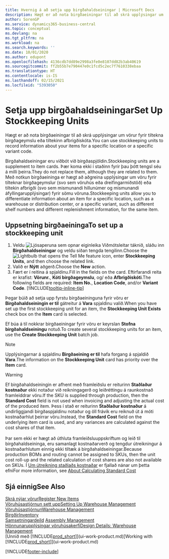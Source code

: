 ```yaml
---
title: Hvernig á að setja upp birgðahaldseiningar | Microsoft Docs
description: Hægt er að nota birgðaeiningar til að skrá upplýsingar um vörur fyrir tiltekna birgðageymslu eða tiltekinn afbrigðiskóta.
author: SorenGP
ms.service: dynamics365-business-central
ms.topic: conceptual
ms.devlang: na
ms.tgt_pltfrm: na
ms.workload: na
ms.search.keywords: ''
ms.date: 10/01/2020
ms.author: edupont
ms.openlocfilehash: 4136cdb7dd89e2998a3fe0e8107dd82b3ab40619
ms.sourcegitcommit: ff2b55b7e790447e0c1fcd5c2ec7f7610338ebaa
ms.translationtype: HT
ms.contentlocale: is-IS
ms.lasthandoff: 02/15/2021
ms.locfileid: "5393050"
---
```

# <a name="set-up-stockkeeping-units"></a><span data-ttu-id="9fad7-103">Setja upp birgðahaldseiningar</span><span class="sxs-lookup"><span data-stu-id="9fad7-103">Set Up Stockkeeping Units</span></span>
<span data-ttu-id="9fad7-104">Hægt er að nota birgðaeiningar til að skrá upplýsingar um vörur fyrir tiltekna birgðageymslu eða tiltekinn afbrigðiskóta.</span><span class="sxs-lookup"><span data-stu-id="9fad7-104">You can use stockkeeping units to record information about your items for a specific location or a specific variant code.</span></span>  

 <span data-ttu-id="9fad7-105">Birgðahaldseiningar eru viðbót við birgðaspjöldin.</span><span class="sxs-lookup"><span data-stu-id="9fad7-105">Stockkeeping units are a supplement to item cards.</span></span> <span data-ttu-id="9fad7-106">Þær koma ekki í staðinn fyrir þau þótt tengsl séu á milli þeirra.</span><span class="sxs-lookup"><span data-stu-id="9fad7-106">They do not replace them, although they are related to them.</span></span> <span data-ttu-id="9fad7-107">Með notkun birgðaeininga er hægt að aðgreina upplýsingar um vöru fyrir tilteknar birgðageymslur (svo sem vöruhús eða dreifingarmiðstöð) eða tiltekin afbrigði (svo sem mismunandi hillunúmer og mismunandi áfyllingarupplýsingar) fyrir sömu vöruna.</span><span class="sxs-lookup"><span data-stu-id="9fad7-107">Stockkeeping units allow you to differentiate information about an item for a specific location, such as a warehouse or distribution center, or a specific variant, such as different shelf numbers and different replenishment information, for the same item.</span></span>  

## <a name="to-set-up-a-stockkeeping-unit"></a><span data-ttu-id="9fad7-108">Uppsetning birgðaeininga</span><span class="sxs-lookup"><span data-stu-id="9fad7-108">To set up a stockkeeping unit</span></span>  

1.  <span data-ttu-id="9fad7-109">Veldu ![Ljósaperuna sem opnar eiginleika Viðmótsleitar](media/ui-search/search_small.png "Segðu mér hvað þú vilt gera") táknið, sláðu inn **Birgðahaldseiningar** og veldu síðan tengda tengilinn.</span><span class="sxs-lookup"><span data-stu-id="9fad7-109">Choose the ![Lightbulb that opens the Tell Me feature](media/ui-search/search_small.png "Tell me what you want to do") icon, enter **Stockkeeping Units**, and then choose the related link.</span></span>  
2.  <span data-ttu-id="9fad7-110">Valið er **Nýtt** aðgerð.</span><span class="sxs-lookup"><span data-stu-id="9fad7-110">Choose the **New** action.</span></span>  
3.  <span data-ttu-id="9fad7-111">Fært er í reitina á spjaldinu.</span><span class="sxs-lookup"><span data-stu-id="9fad7-111">Fill in the fields on the card.</span></span> <span data-ttu-id="9fad7-112">Eftirfarandi reita er krafist: **Vörunr.**, **Kóti birgðageymslu**, og/ eða **Afbrigðiskóti**.</span><span class="sxs-lookup"><span data-stu-id="9fad7-112">The following fields are required: **Item No.**, **Location Code**, and/or **Variant Code**.</span></span> [!INCLUDE[tooltip-inline-tip](includes/tooltip-inline-tip_md.md)]  

<span data-ttu-id="9fad7-113">Þegar búið að setja upp fyrstu birgðaeininguna fyrir vöru er **Birgðahaldseiningin er til** gátreitur á **Vara** spjaldinu valið.</span><span class="sxs-lookup"><span data-stu-id="9fad7-113">When you have set up the first stockkeeping unit for an item, the **Stockkeeping Unit Exists** check box on the **Item** card is selected.</span></span>  

<span data-ttu-id="9fad7-114">Ef búa á til nokkrar birgðaeiningar fyrir vöru er keyrslan **Stofna birgðahaldseiningu** notuð.</span><span class="sxs-lookup"><span data-stu-id="9fad7-114">To create several stockkeeping units for an item, use the **Create Stockkeeping Unit** batch job.</span></span>  

> [!NOTE]  
>  <span data-ttu-id="9fad7-115">Upplýsingarnar á spjaldinu **Birgðaeining er til** hafa forgang á spjaldið **Vara**.</span><span class="sxs-lookup"><span data-stu-id="9fad7-115">The information on the **Stockkeeping Unit** card has priority over the **Item** card.</span></span>

> [!Warning]
> <span data-ttu-id="9fad7-116">Ef birgðahaldseiningin er afhent með framleiðslu er reiturinn **Staðlaður kostnaður** ekki notaður við reikningagerð og leiðréttingu á raunkostnað framleiddrar vöru.</span><span class="sxs-lookup"><span data-stu-id="9fad7-116">If the SKU is supplied through production, then the **Standard Cost** field is not used when invoicing and adjusting the actual cost of the produced item.</span></span> <span data-ttu-id="9fad7-117">Þess í stað er reiturinn **Staðlaður kostnaður** á undirliggjandi birgðaspjaldinu notaður og öll frávik eru reiknuð út á móti kostnaðarhlut þeirrar vöru.</span><span class="sxs-lookup"><span data-stu-id="9fad7-117">Instead, the **Standard Cost** field on the underlying item card is used, and any variances are calculated against the cost shares of that item.</span></span><br /><br />
> <span data-ttu-id="9fad7-118">Þar sem ekki er hægt að úthluta framleiðsluuppskriftum og leið til birgðahaldseininga, eru samanlagt kostnaðarverð og tengdur útreikningur á kostnaðarhlutum einnig ekki tiltæk á birgðahaldseiningar.</span><span class="sxs-lookup"><span data-stu-id="9fad7-118">Because production BOMs and routing cannot be assigned to SKUs, then the unit cost roll-up and the related calculation of cost shares are also not available on SKUs.</span></span> <span data-ttu-id="9fad7-119">Í [Um útreikning staðlaðs kostnaðar](finance-about-calculating-standard-cost.md) er fjallað nánar um þetta efni</span><span class="sxs-lookup"><span data-stu-id="9fad7-119">For more information, see [About Calculating Standard Cost](finance-about-calculating-standard-cost.md)</span></span>

## <a name="see-also"></a><span data-ttu-id="9fad7-120">Sjá einnig</span><span class="sxs-lookup"><span data-stu-id="9fad7-120">See Also</span></span>  
[<span data-ttu-id="9fad7-121">Skrá nýjar vörur</span><span class="sxs-lookup"><span data-stu-id="9fad7-121">Register New Items</span></span>](inventory-how-register-new-items.md)  
[<span data-ttu-id="9fad7-122">Vöruhúsastjórnun sett upp</span><span class="sxs-lookup"><span data-stu-id="9fad7-122">Setting Up Warehouse Management</span></span>](warehouse-setup-warehouse.md)  
[<span data-ttu-id="9fad7-123">Vöruhúsastjórnun</span><span class="sxs-lookup"><span data-stu-id="9fad7-123">Warehouse Management</span></span>](warehouse-manage-warehouse.md)  
[<span data-ttu-id="9fad7-124">Birgðir</span><span class="sxs-lookup"><span data-stu-id="9fad7-124">Inventory</span></span>](inventory-manage-inventory.md)  
<span data-ttu-id="9fad7-125">[Samsetningardeild](assembly-assemble-items.md)  </span><span class="sxs-lookup"><span data-stu-id="9fad7-125">[Assembly Management](assembly-assemble-items.md)  </span></span>  
[<span data-ttu-id="9fad7-126">Hönnunarupplýsingar vöruhúsakerfi</span><span class="sxs-lookup"><span data-stu-id="9fad7-126">Design Details: Warehouse Management</span></span>](design-details-warehouse-management.md)  
<span data-ttu-id="9fad7-127">[Unnið með [!INCLUDE[prod_short](includes/prod_short.md)]](ui-work-product.md)</span><span class="sxs-lookup"><span data-stu-id="9fad7-127">[Working with [!INCLUDE[prod_short](includes/prod_short.md)]](ui-work-product.md)</span></span>  


[!INCLUDE[footer-include](includes/footer-banner.md)]